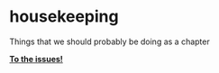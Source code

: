 housekeeping
============

Things that we should probably be doing as a chapter

[**To the issues!**](https://github.com/awesomeboston/housekeeping/issues)
